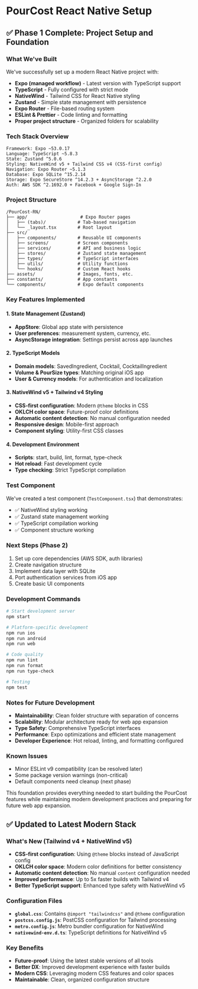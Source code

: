 # PourCost React Native Setup

## ✅ Phase 1 Complete: Project Setup and Foundation

### What We've Built
We've successfully set up a modern React Native project with:

- **Expo (managed workflow)** - Latest version with TypeScript support
- **TypeScript** - Fully configured with strict mode
- **NativeWind** - Tailwind CSS for React Native styling
- **Zustand** - Simple state management with persistence
- **Expo Router** - File-based routing system
- **ESLint & Prettier** - Code linting and formatting
- **Proper project structure** - Organized folders for scalability

### Tech Stack Overview
```
Framework: Expo ~53.0.17
Language: TypeScript ~5.8.3
State: Zustand ^5.0.6
Styling: NativeWind v5 + Tailwind CSS v4 (CSS-first config)
Navigation: Expo Router ~5.1.3
Database: Expo SQLite ^15.2.14
Storage: Expo SecureStore ^14.2.3 + AsyncStorage ^2.2.0
Auth: AWS SDK ^2.1692.0 + Facebook + Google Sign-In
```

### Project Structure
```
/PourCost-RN/
├── app/                    # Expo Router pages
│   ├── (tabs)/            # Tab-based navigation
│   └── _layout.tsx        # Root layout
├── src/
│   ├── components/        # Reusable UI components
│   ├── screens/           # Screen components
│   ├── services/          # API and business logic
│   ├── stores/            # Zustand state management
│   ├── types/             # TypeScript interfaces
│   ├── utils/             # Utility functions
│   └── hooks/             # Custom React hooks
├── assets/                # Images, fonts, etc.
├── constants/             # App constants
└── components/            # Expo default components
```

### Key Features Implemented

#### 1. State Management (Zustand)
- **AppStore**: Global app state with persistence
- **User preferences**: measurement system, currency, etc.
- **AsyncStorage integration**: Settings persist across app launches

#### 2. TypeScript Models
- **Domain models**: SavedIngredient, Cocktail, CocktailIngredient
- **Volume & PourSize types**: Matching original iOS app
- **User & Currency models**: For authentication and localization

#### 3. NativeWind v5 + Tailwind v4 Styling
- **CSS-first configuration**: Modern `@theme` blocks in CSS
- **OKLCH color space**: Future-proof color definitions
- **Automatic content detection**: No manual configuration needed
- **Responsive design**: Mobile-first approach
- **Component styling**: Utility-first CSS classes

#### 4. Development Environment
- **Scripts**: start, build, lint, format, type-check
- **Hot reload**: Fast development cycle
- **Type checking**: Strict TypeScript compilation

### Test Component
We've created a test component (`TestComponent.tsx`) that demonstrates:
- ✅ NativeWind styling working
- ✅ Zustand state management working
- ✅ TypeScript compilation working
- ✅ Component structure working

### Next Steps (Phase 2)
1. Set up core dependencies (AWS SDK, auth libraries)
2. Create navigation structure
3. Implement data layer with SQLite
4. Port authentication services from iOS app
5. Create basic UI components

### Development Commands
```bash
# Start development server
npm start

# Platform-specific development
npm run ios
npm run android  
npm run web

# Code quality
npm run lint
npm run format
npm run type-check

# Testing
npm test
```

### Notes for Future Development
- **Maintainability**: Clean folder structure with separation of concerns
- **Scalability**: Modular architecture ready for web app expansion
- **Type Safety**: Comprehensive TypeScript interfaces
- **Performance**: Expo optimizations and efficient state management
- **Developer Experience**: Hot reload, linting, and formatting configured

### Known Issues
- Minor ESLint v9 compatibility (can be resolved later)
- Some package version warnings (non-critical)
- Default components need cleanup (next phase)

This foundation provides everything needed to start building the PourCost features while maintaining modern development practices and preparing for future web app expansion.

## ✅ Updated to Latest Modern Stack

### What's New (Tailwind v4 + NativeWind v5)
- **CSS-first configuration**: Using `@theme` blocks instead of JavaScript config
- **OKLCH color space**: Modern color definitions for better consistency
- **Automatic content detection**: No manual `content` configuration needed
- **Improved performance**: Up to 5x faster builds with Tailwind v4
- **Better TypeScript support**: Enhanced type safety with NativeWind v5

### Configuration Files
- **`global.css`**: Contains `@import "tailwindcss"` and `@theme` configuration
- **`postcss.config.js`**: PostCSS configuration for Tailwind processing
- **`metro.config.js`**: Metro bundler configuration for NativeWind
- **`nativewind-env.d.ts`**: TypeScript definitions for NativeWind v5

### Key Benefits
- **Future-proof**: Using the latest stable versions of all tools
- **Better DX**: Improved development experience with faster builds
- **Modern CSS**: Leveraging modern CSS features and color spaces
- **Maintainable**: Clean, organized configuration structure